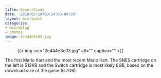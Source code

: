 ```yaml
---
title: Generations
date: '2018-03-19T00:14:00-04:00'
layout: micropost
categories:
- microblog
- photos
image: 2e444e3e03.jpg
---
```


<figure class="photo">
  {{< img src="2e444e3e03.jpg" alt="" caption="" >}}

</figure>


The first Mario Kart and the most recent Mario Kart. The SNES cartridge on the left is 512KB and the Switch cartridge is most likely 8GB, based on the download size of the game (6.7GB).




